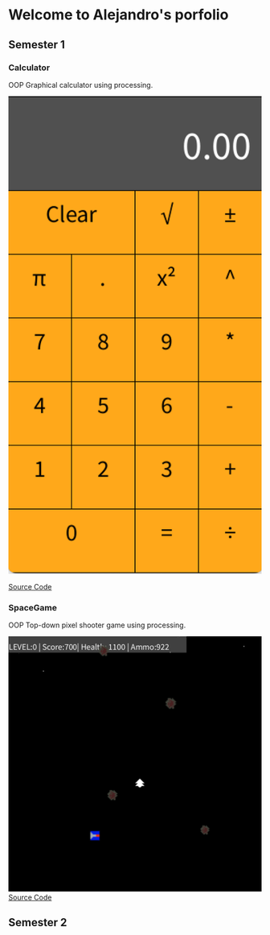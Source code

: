 # Welcome to Alejandro's porfolio

## Semester 1

### Calculator

OOP Graphical calculator using processing.

![Calculator](https://github.com/jano267/A3-progaming-portfolio/blob/gh-pages/images/calc.png?raw=true)

[Source Code](https://github.com/jano267/A3-progaming-portfolio/tree/gh-pages/src)


### SpaceGame

OOP Top-down pixel shooter game using processing.

![GamePlay](https://github.com/jano267/A3-progaming-portfolio/blob/gh-pages/images/SpaceGame%2012.13.46%20PM.png?raw=true)
[Source Code](https://github.com/jano267/A3-progaming-portfolio/tree/gh-pages/src/SpaceGame)

## Semester 2

